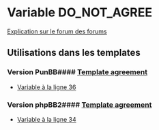 # Variable DO_NOT_AGREE
[Explication sur le forum des forums](http://forum.forumactif.com/t294113-listing-des-variables#DO_NOT_AGREE)
## Utilisations dans les templates
### Version PunBB#### [Template agreement](punbb/agreement.md)
* [Variable à la ligne 36](../punbb/agreement.tpl#L36)
### Version phpBB2#### [Template agreement](subsilver/agreement.md)
* [Variable à la ligne 34](../subsilver/agreement.tpl#L34)